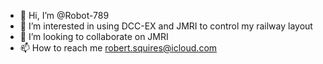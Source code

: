 - 👋 Hi, I’m @Robot-789
- 👀 I’m interested in using DCC-EX and JMRI to control my railway layout
- 💞️ I’m looking to collaborate on JMRI
- 📫 How to reach me robert.squires@icloud.com
